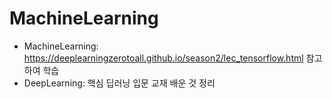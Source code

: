 # MachineLearning
- MachineLearning: https://deeplearningzerotoall.github.io/season2/lec_tensorflow.html 참고하여 학습
- DeepLearning: 핵심 딥러닝 입문 교재 배운 것 정리

